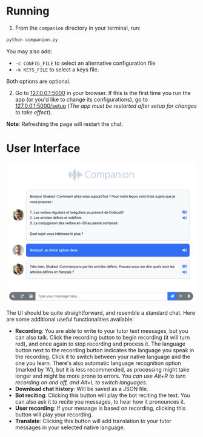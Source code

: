 # Running
1. From the `companion` directory in your terminal, run:
```bash
python companion.py
```
You may also add:
* `-c CONFIG_FILE` to select an alternative configuration file
* `-k KEYS_FILE` to select a keys file.

Both options are optional.

2. Go to [127.0.0.1:5000](http://127.0.0.1:5000) in your browser.
If this is the first time you run the app (or you'd like to change its configurations), 
go to [127.0.0.1:5000/setup](http://127.0.0.1:5000/setup) (_The app must be restarted
after setup for changes to take effect_).

**Note**: Refreshing the page will restart the chat.


# User Interface

![ui](screen.png)


The UI should be quite straightforward, and resemble a standard chat. Here are some additional 
useful functionalities available:

* **Recording**: You are able to write to your tutor text messages, but you can also talk. Click the 
recording button to begin recording (it will turn red), and once again to stop recording and process it.
The language button next to the recording button indicates the language you speak in the recording. Click it to
switch between your native language and the one you learn. There's also automatic language recognition option
(marked by 'A'), but it is less recommended, as processing might take longer and might be more prone to errors.
_You can use Alt+R to turn recording on and off, and Alt+L to switch languages._
* **Download chat history**: Will be saved as a JSON file.
* **Bot reciting**: Clicking this button will play the bot reciting the text. You can also ask it to recite
you messages, to hear how it pronounces it.
* **User recording**: If your message is based on recording, clicking this button will play your recording.
* **Translate**: Clicking this button will add translation to your tutor messages in your selected native language.
